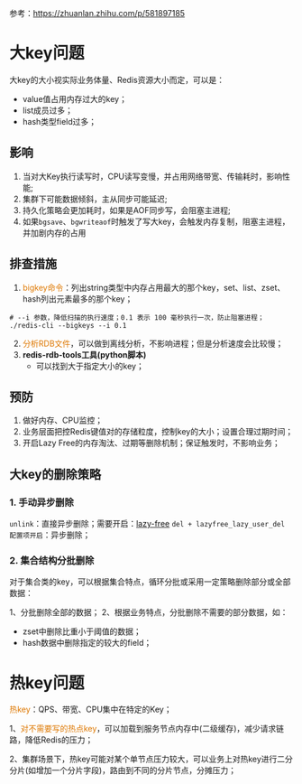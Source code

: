 
参考：https://zhuanlan.zhihu.com/p/581897185
# 大key问题

大key的大小视实际业务体量、Redis资源大小而定，可以是：
- value值占用内存过大的key；
- list成员过多；
- hash类型field过多；
## 影响

1. 当对大Key执行读写时，CPU读写变慢，并占用网络带宽、传输耗时，影响性能;
2. 集群下可能数据倾斜，主从同步可能延迟;
3. 持久化策略会更加耗时，如果是AOF同步写，会阻塞主进程;
4. 如果`bgsave`、`bgwriteaof`时触发了写大key，会触发内存复制，阻塞主进程，并加剧内存的占用

## 排查措施

1. <font color="#de7802">bigkey命令</font>：列出string类型中内存占用最大的那个key，set、list、zset、hash列出元素最多的那个key；
```shell
# --i 参数，降低扫描的执行速度；0.1 表示 100 毫秒执行一次，防止阻塞进程；
./redis-cli --bigkeys --i 0.1
```
2. <font color="#de7802">分析RDB文件</font>，可以做到离线分析，不影响进程；但是分析速度会比较慢；
3. **redis-rdb-tools工具(python脚本)**
	- 可以找到大于指定大小的key；

## 预防

1. 做好内存、CPU监控；
2. 业务层面把控Redis键值对的存储粒度，控制key的大小；设置合理过期时间；
3. 开启Lazy Free的内存淘汰、过期等删除机制；保证触发时，不影响业务；

## 大key的删除策略
### 1. 手动异步删除

`unlink`：直接异步删除；需要开启：[lazy-free](./02_Redis-内存管理.md#lazy-free)
`del + lazyfree_lazy_user_del 配置项开启`：异步删除；

### 2. 集合结构分批删除

对于集合类的key，可以根据集合特点，循环分批或采用一定策略删除部分或全部数据：

1、分批删除全部的数据；
2、根据业务特点，分批删除不需要的部分数据，如：
- zset中删除比重小于阈值的数据；
- hash数据中删除指定的较大的field；


#  热key问题

<font color="#de7802">热key</font>：QPS、带宽、CPU集中在特定的Key；

1、<font color="#de7802">对不需要写的热点key</font>，可以加载到服务节点内存中(二级缓存)，减少请求链路，降低Redis的压力；

2、集群场景下，热key可能对某个单节点压力较大，可以业务上对热key进行二分分片(如增加一个分片字段)，路由到不同的分片节点，分摊压力；



